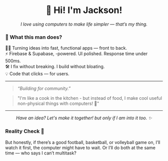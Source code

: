<div align="center">
  <h1>👋 Hi! I'm Jackson!</h1>
  <p><em>I love using computers to make life simpler — that’s my thing.</em></p>
</div>



### 🌟 What this man does?

👨‍💻 Turning ideas into fast, functional apps — front to back.  
⚡ Firebase & Supabase, -powered. UI polished. Response time under 500ms.  
🛠️ I fix without breaking. I build without bloating.  
💡 Code that clicks — for users.


---

> *“Building for community.”*

> "I'm like a cook in the kitchen - but instead of food, I make cool useful non-physical things with computers! 🍳"

---


<div align="center">
  <i>Have an idea? Let's make it together! but only if I am into it too. ✨</i>
</div>

### Reality Check 📖


But honestly, if there’s a good football, basketball, or volleyball game on, I’ll watch it first, the computer might have to wait. Or I’ll do both at the same time — who says I can’t multitask?

